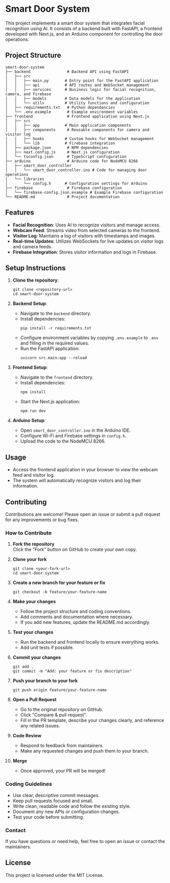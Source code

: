 # Smart Door System

This project implements a smart door system that integrates facial recognition using AI. It consists of a backend built with FastAPI, a frontend developed with Next.js, and an Arduino component for controlling the door operations.

## Project Structure

```
smart-door-system
├── backend                # Backend API using FastAPI
│   ├── src
│   │   ├── main.py       # Entry point for the FastAPI application
│   │   ├── api           # API routes and WebSocket management
│   │   ├── services      # Business logic for facial recognition, camera, and Firebase
│   │   ├── models        # Data models for the application
│   │   └── utils         # Utility functions and configuration
│   ├── requirements.txt   # Python dependencies
│   └── .env.example       # Example environment variables
├── frontend               # Frontend application using Next.js
│   ├── src
│   │   ├── app           # Main application components
│   │   ├── components     # Reusable components for camera and visitor log
│   │   ├── hooks         # Custom hooks for WebSocket management
│   │   └── lib           # Firebase integration
│   ├── package.json       # NPM dependencies
│   ├── next.config.js     # Next.js configuration
│   └── tsconfig.json      # TypeScript configuration
├── arduino                # Arduino code for NodeMCU 8266
│   ├── smart_door_controller
│   │   └── smart_door_controller.ino # Code for managing door operations
│   └── libraries
│       └── config.h      # Configuration settings for Arduino
├── firebase               # Firebase configuration
│   └── firebase-config.json.example # Example Firebase configuration
└── README.md              # Project documentation
```

## Features

- **Facial Recognition**: Uses AI to recognize visitors and manage access.
- **Webcam Feed**: Streams video from selected cameras to the frontend.
- **Visitor Log**: Maintains a log of visitors with timestamps and images.
- **Real-time Updates**: Utilizes WebSockets for live updates on visitor logs and camera feeds.
- **Firebase Integration**: Stores visitor information and logs in Firebase.

## Setup Instructions

1. **Clone the repository**:

   ```
   git clone <repository-url>
   cd smart-door-system
   ```

2. **Backend Setup**:

   - Navigate to the `backend` directory.
   - Install dependencies:
     ```
     pip install -r requirements.txt
     ```
   - Configure environment variables by copying `.env.example` to `.env` and filling in the required values.
   - Run the FastAPI application:
     ```
     uvicorn src.main:app --reload
     ```

3. **Frontend Setup**:

   - Navigate to the `frontend` directory.
   - Install dependencies:
     ```
     npm install
     ```
   - Start the Next.js application:
     ```
     npm run dev
     ```

4. **Arduino Setup**:
   - Open `smart_door_controller.ino` in the Arduino IDE.
   - Configure Wi-Fi and Firebase settings in `config.h`.
   - Upload the code to the NodeMCU 8266.

## Usage

- Access the frontend application in your browser to view the webcam feed and visitor log.
- The system will automatically recognize visitors and log their information.

## Contributing

Contributions are welcome! Please open an issue or submit a pull request for any improvements or bug fixes.

### How to Contribute

1. **Fork the repository**  
   Click the "Fork" button on GitHub to create your own copy.

2. **Clone your fork**

   ```
   git clone <your-fork-url>
   cd smart-door-system
   ```

3. **Create a new branch for your feature or fix**

   ```
   git checkout -b feature/your-feature-name
   ```

4. **Make your changes**

   - Follow the project structure and coding conventions.
   - Add comments and documentation where necessary.
   - If you add new features, update the README.md accordingly.

5. **Test your changes**

   - Run the backend and frontend locally to ensure everything works.
   - Add unit tests if possible.

6. **Commit your changes**

   ```
   git add .
   git commit -m "Add: your feature or fix description"
   ```

7. **Push your branch to your fork**

   ```
   git push origin feature/your-feature-name
   ```

8. **Open a Pull Request**

   - Go to the original repository on GitHub.
   - Click "Compare & pull request".
   - Fill in the PR template, describe your changes clearly, and reference any related issues.

9. **Code Review**

   - Respond to feedback from maintainers.
   - Make any requested changes and push them to your branch.

10. **Merge**
    - Once approved, your PR will be merged!

### Coding Guidelines

- Use clear, descriptive commit messages.
- Keep pull requests focused and small.
- Write clean, readable code and follow the existing style.
- Document any new APIs or configuration changes.
- Test your code before submitting.

### Contact

If you have questions or need help, feel free to open an issue or contact the maintainers.

## License

This project is licensed under the MIT License.
